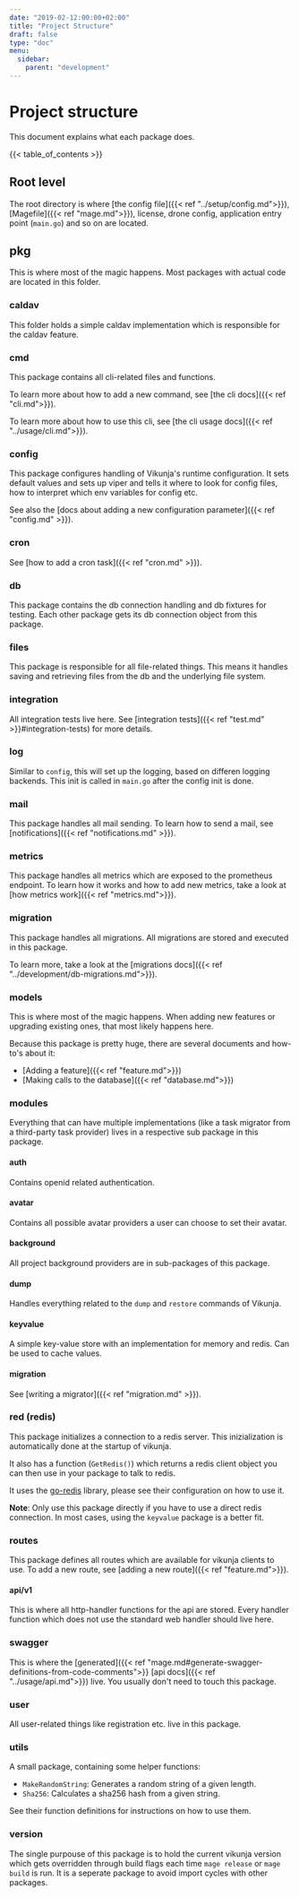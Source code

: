 ```yaml
---
date: "2019-02-12:00:00+02:00"
title: "Project Structure"
draft: false
type: "doc"
menu:
  sidebar:
    parent: "development"
---
```


# Project structure

This document explains what each package does.

{{< table_of_contents >}}

## Root level

The root directory is where [the config file]({{< ref "../setup/config.md">}}), [Magefile]({{< ref "mage.md">}}), license, drone config, 
application entry point (`main.go`) and so on are located.

## pkg

This is where most of the magic happens. Most packages with actual code are located in this folder.

### caldav

This folder holds a simple caldav implementation which is responsible for the caldav feature.

### cmd

This package contains all cli-related files and functions.

To learn more about how to add a new command, see [the cli docs]({{< ref "cli.md">}}).

To learn more about how to use this cli, see [the cli usage docs]({{< ref "../usage/cli.md">}}).

### config

This package configures handling of Vikunja's runtime configuration.
It sets default values and sets up viper and tells it where to look for config files, how to interpret which env variables 
for config etc.

See also the [docs about adding a new configuration parameter]({{< ref "config.md" >}}).

### cron

See [how to add a cron task]({{< ref "cron.md" >}}).

### db

This package contains the db connection handling and db fixtures for testing.
Each other package gets its db connection object from this package.

### files

This package is responsible for all file-related things.
This means it handles saving and retrieving files from the db and the underlying file system.

### integration

All integration tests live here.
See [integration tests]({{< ref "test.md" >}}#integration-tests) for more details.

### log

Similar to `config`, this will set up the logging, based on differen logging backends.
This init is called in `main.go` after the config init is done.

### mail

This package handles all mail sending. To learn how to send a mail, see [notifications]({{< ref "notifications.md" >}}).

### metrics

This package handles all metrics which are exposed to the prometheus endpoint.
To learn how it works and how to add new metrics, take a look at [how metrics work]({{< ref "metrics.md">}}).

### migration

This package handles all migrations.
All migrations are stored and executed in this package.

To learn more, take a look at the [migrations docs]({{< ref "../development/db-migrations.md">}}).

### models

This is where most of the magic happens.
When adding new features or upgrading existing ones, that most likely happens here.

Because this package is pretty huge, there are several documents and how-to's about it:

* [Adding a feature]({{< ref "feature.md">}})
* [Making calls to the database]({{< ref "database.md">}})

### modules

Everything that can have multiple implementations (like a task migrator from a third-party task provider) lives in a 
respective sub package in this package.

#### auth

Contains openid related authentication.

#### avatar

Contains all possible avatar providers a user can choose to set their avatar.

#### background

All project background providers are in sub-packages of this package.

#### dump

Handles everything related to the `dump` and `restore` commands of Vikunja.

#### keyvalue

A simple key-value store with an implementation for memory and redis. 
Can be used to cache values.

#### migration

See [writing a migrator]({{< ref "migration.md" >}}).

### red (redis)

This package initializes a connection to a redis server.
This inizialization is automatically done at the startup of vikunja.

It also has a function (`GetRedis()`) which returns a redis client object you can then use in your package 
to talk to redis.

It uses the [go-redis](https://github.com/go-redis/redis) library, please see their configuration on how to use it.

**Note**: Only use this package directly if you have to use a direct redis connection.
In most cases, using the `keyvalue` package is a better fit.

### routes

This package defines all routes which are available for vikunja clients to use.
To add a new route, see [adding a new route]({{< ref "feature.md">}}).

#### api/v1

This is where all http-handler functions for the api are stored. 
Every handler function which does not use the standard web handler should live here.

### swagger

This is where the [generated]({{< ref "mage.md#generate-swagger-definitions-from-code-comments">}} [api docs]({{< ref "../usage/api.md">}}) live. 
You usually don't need to touch this package.

### user

All user-related things like registration etc. live in this package.

### utils

A small package, containing some helper functions:

* `MakeRandomString`: Generates a random string of a given length.
* `Sha256`: Calculates a sha256 hash from a given string.

See their function definitions for instructions on how to use them. 

### version

The single purpouse of this package is to hold the current vikunja version which gets overridden through build flags 
each time `mage release` or `mage build` is run.
It is a seperate package to avoid import cycles with other packages.
